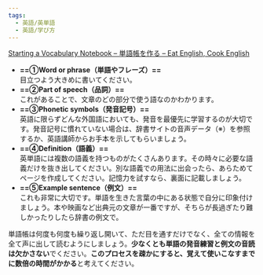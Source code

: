 ```yaml
---
tags:
  - 英語/英単語
  - 英語/学び方
---
```

[Starting a Vocabulary Notebook – 単語帳を作る – Eat English, Cook English](https://eatenglishcookenglish.wordpress.com/2020/10/24/starting-a-vocabulary-notebook/)

- **==①Word or phrase（単語やフレーズ）==**  
    目立つよう大きめに書いてください。
- **==②Part of speech（品詞）==**  
    これがあることで、文章のどの部分で使う語なのかわかります。
- **==③Phonetic symbols（発音記号）==**  
    英語に限らずどんな外国語においても、発音を最優先に学習するのが大切です。発音記号に慣れていない場合は、辞書サイトの音声データ（※）を参照するか、英語講師からお手本を示してもらいましょう。
- **==④Definition（語義）==**  
    英単語には複数の語義を持つものがたくさんあります。その時々に必要な語義だけを抜き出してください。別な語義での用法に出会ったら、あらためてページを作成してください。記憶力を試すなら、裏面に記載しましょう。
- **==⑤Example sentence（例文）==**  
    これも非常に大切です。単語を生きた言葉の中にある状態で自分に印象付けましょう。本や映画など出典元の文章が一番ですが、そちらが長過ぎたり難しかったりしたら辞書の例文で。

単語帳は何度も何度も繰り返し開いて、ただ目を通すだけでなく、全ての情報を全て声に出して読むようにしましょう。**少なくとも単語の発音練習と例文の音読は欠かさない**でください。**このプロセスを疎かにすると、覚えて使いこなすまでに数倍の時間がかかる**と考えてください。

